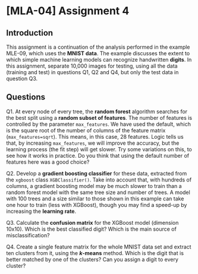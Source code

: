 # [MLA-04] Assignment 4

## Introduction

This assignment is a continuation of the analysis performed in the example MLE-09, which uses the **MNIST data**. The example discusses the extent to which simple machine learning models can recognize handwritten **digits**. In this assignment, separate 10,000 images for testing, using all the data (training and test) in questions Q1, Q2 and Q4, but only the test data in question Q3. 

## Questions

Q1. At every node of every tree, the **random forest** algorithm searches for the best split using a **random subset of features**. The number of features is controlled by the parameter `max_features`. We have used the default, which is the square root of the number of columns of the feature matrix (`max_features=sqrt`). This means, in this case, 28 features. Logic tells us that, by increasing `max_features`, we will improve the accuracy, but the learning process (the fit step) will get slower. Try some variations on this, to see how it works in practice. Do you think that using the default number of features here was a good choice?

Q2. Develop a **gradient boosting classifier** for these data, extracted from the `xgboost` class `XGBClassifier()`. Take into account that, with hundreds of columns, a gradient boosting model may be much slower to train than a random forest model with the same tree size and number of trees. A model with 100 trees and a size similar to those shown in this example can take one hour to train (less with XGBoost), though you may find a speed-up by increasing the **learning rate**.

Q3. Calculate the **confusion matrix** for the XGBoost model (dimension 10x10). Which is the best classified digit? Which is the main source of misclassification?

Q4. Create a single feature matrix for the whole MNIST data set and extract ten clusters from it, using the **$k$-means** method. Which is the digit that is better matched by one of the clusters? Can you assign a digit to every cluster?
